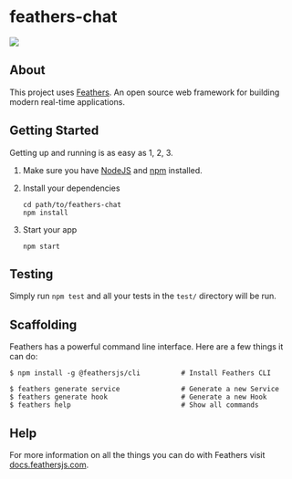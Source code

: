 # feathers-chat

![
](https://lh3.googleusercontent.com/vUqx33xkXAsivVwYvxZPLjS0dtB0nBoC44XeT91If0unusEl-LUFioPhuQK-N3VxxOvPCSb-wvWx "feathers-chat")
## About

This project uses [Feathers](http://feathersjs.com). An open source web framework for building modern real-time applications.

## Getting Started

Getting up and running is as easy as 1, 2, 3.

1. Make sure you have [NodeJS](https://nodejs.org/) and [npm](https://www.npmjs.com/) installed.
2. Install your dependencies

    ```
    cd path/to/feathers-chat
    npm install
    ```

3. Start your app

    ```
    npm start
    ```

## Testing

Simply run `npm test` and all your tests in the `test/` directory will be run.

## Scaffolding

Feathers has a powerful command line interface. Here are a few things it can do:

```
$ npm install -g @feathersjs/cli          # Install Feathers CLI

$ feathers generate service               # Generate a new Service
$ feathers generate hook                  # Generate a new Hook
$ feathers help                           # Show all commands
```

## Help

For more information on all the things you can do with Feathers visit [docs.feathersjs.com](http://docs.feathersjs.com).
<!--stackedit_data:
eyJoaXN0b3J5IjpbLTEzMDc1MDEwMjBdfQ==
-->